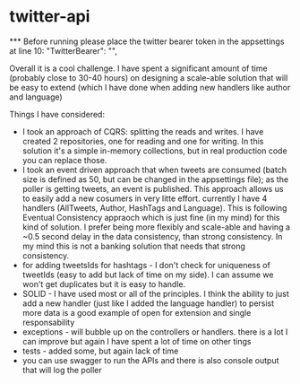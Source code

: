 # twitter-api

*** Before running please place the twitter bearer token in the appsettings at line 10:
 "TwitterBearer": "",
 
 Overall it is a cool challenge. I have spent a significant amount of time (probably close to 30-40 hours) on designing a scale-able solution that will be easy to extend (which I have done when adding new handlers like author and language)
 
 Things I have considered:
 

- I took an approach of CQRS: splitting the reads and writes. I have created 2 repositories, one for reading and one for writing.
   In this solution it's a simple in-memory collections, but in real production code you can replace those.
 - I took an event driven approach that when tweets are consumed (batch size is defined as 50, but can be changed in the appsettings file); as the poller is getting tweets, an event is published. This approach allows us to easily add a new cosumers in very litte effort. currently I have 4 handlers (AllTweets, Author, HashTags and Language). This is following Eventual Consistency appraoch which is just fine (in my mind) for this kind of solution. I prefer being more flexibly and scale-able and having a ~0.5 second delay in the data consistency, than strong consistency. In my mind this is not a banking solution that needs that strong consistency.
- for adding tweetsIds for hashtags - I don't check for uniqueness of tweetIds (easy to add but lack of time on my side). I can assume we won't get duplicates but it is easy to handle.
- SOLID - I have used most or all of the principles. I think the ability to just add a new handler (just like I added the language handler) to persist more data is a good example of open for extension and single responsability
- exceptions - will bubble up on the controllers or handlers. there is a lot I can improve but again I have spent a lot of time on other tings
- tests - added some, but again lack of time
- you can use swagger to run the APIs and there is also console output that will log the poller
 
 
